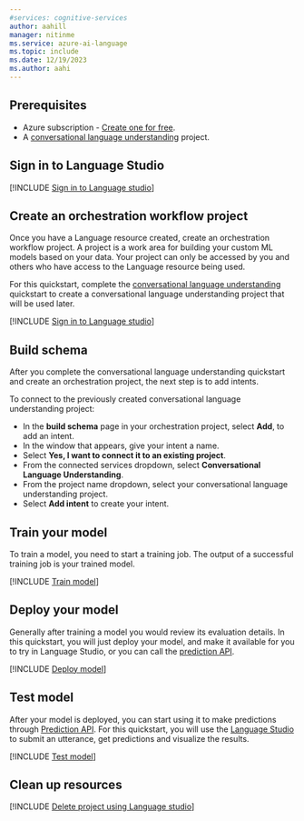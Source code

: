 ```yaml
---
#services: cognitive-services
author: aahill
manager: nitinme
ms.service: azure-ai-language
ms.topic: include
ms.date: 12/19/2023
ms.author: aahi
---
```


## Prerequisites

* Azure subscription - [Create one for free](https://azure.microsoft.com/free/cognitive-services).
* A [conversational language understanding](../../../conversational-language-understanding/quickstart.md) project.



## Sign in to Language Studio

[!INCLUDE [Sign in to Language studio](../language-studio/sign-in-studio.md)]



## Create an orchestration workflow project

Once you have a Language resource created, create an orchestration workflow project. A project is a work area for building your custom ML models based on your data. Your project can only be accessed by you and others who have access to the Language resource being used.

For this quickstart, complete the [conversational language understanding](../../../conversational-language-understanding/quickstart.md) quickstart to create a conversational language understanding project that will be used later.

[!INCLUDE [Sign in to Language studio](../language-studio/create-project.md)]



## Build schema

After you complete the conversational language understanding quickstart and create an orchestration project, the next step is to add intents.

To connect to the previously created conversational language understanding project:

* In the **build schema** page in your orchestration project, select **Add**, to add an intent.
* In the window that appears, give your intent a name.
* Select **Yes, I want to connect it to an existing project**.
* From the connected services dropdown, select **Conversational Language Understanding**.
* From the project name dropdown, select your conversational language understanding project.
* Select **Add intent** to create your intent.




## Train your model
 
To train a model, you need to start a training job. The output of a successful training job is your trained model.

[!INCLUDE [Train model](../language-studio/train-model.md)]




## Deploy your model

Generally after training a model you would review its evaluation details. In this quickstart, you will just deploy your model, and make it available for you to try in Language Studio, or you can call the [prediction API](https://aka.ms/clu-apis).

[!INCLUDE [Deploy model](../language-studio/deploy-model.md)]





## Test model

After your model is deployed, you can start using it to make predictions through [Prediction API](https://aka.ms/clu-apis). For this quickstart, you will use the [Language Studio](https://aka.ms/LanguageStudio) to submit an utterance, get predictions and visualize the results.


[!INCLUDE [Test model](../language-studio/test-model.md)]



## Clean up resources

[!INCLUDE [Delete project using Language studio](../language-studio/delete-project.md)]


